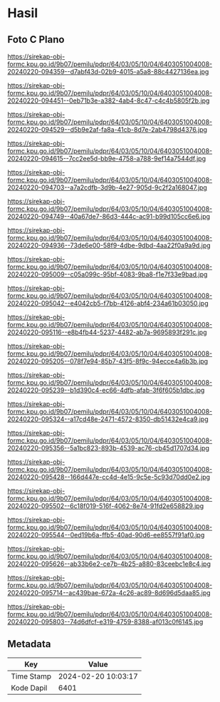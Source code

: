 # Hasil

## Foto C Plano

https://sirekap-obj-formc.kpu.go.id/9b07/pemilu/pdpr/64/03/05/10/04/6403051004008-20240220-094359--d7abf43d-02b9-4015-a5a8-88c4427136ea.jpg

https://sirekap-obj-formc.kpu.go.id/9b07/pemilu/pdpr/64/03/05/10/04/6403051004008-20240220-094451--0eb71b3e-a382-4ab4-8c47-c4c4b5805f2b.jpg

https://sirekap-obj-formc.kpu.go.id/9b07/pemilu/pdpr/64/03/05/10/04/6403051004008-20240220-094529--d5b9e2af-fa8a-41cb-8d7e-2ab4798d4376.jpg

https://sirekap-obj-formc.kpu.go.id/9b07/pemilu/pdpr/64/03/05/10/04/6403051004008-20240220-094615--7cc2ee5d-bb9e-4758-a788-9ef14a7544df.jpg

https://sirekap-obj-formc.kpu.go.id/9b07/pemilu/pdpr/64/03/05/10/04/6403051004008-20240220-094703--a7a2cdfb-3d9b-4e27-905d-9c2f2a168047.jpg

https://sirekap-obj-formc.kpu.go.id/9b07/pemilu/pdpr/64/03/05/10/04/6403051004008-20240220-094749--40a67de7-86d3-444c-ac91-b99d105cc6e6.jpg

https://sirekap-obj-formc.kpu.go.id/9b07/pemilu/pdpr/64/03/05/10/04/6403051004008-20240220-094936--73de6e00-58f9-4dbe-9dbd-4aa22f0a9a9d.jpg

https://sirekap-obj-formc.kpu.go.id/9b07/pemilu/pdpr/64/03/05/10/04/6403051004008-20240220-095009--c05a099c-95bf-4083-9ba8-f1e7f33e9bad.jpg

https://sirekap-obj-formc.kpu.go.id/9b07/pemilu/pdpr/64/03/05/10/04/6403051004008-20240220-095042--e4042cb5-f7bb-4126-abf4-234a61b03050.jpg

https://sirekap-obj-formc.kpu.go.id/9b07/pemilu/pdpr/64/03/05/10/04/6403051004008-20240220-095116--e8b4fb44-5237-4482-ab7a-9695893f291c.jpg

https://sirekap-obj-formc.kpu.go.id/9b07/pemilu/pdpr/64/03/05/10/04/6403051004008-20240220-095205--078f7e94-85b7-43f5-8f9c-94ecce4a6b3b.jpg

https://sirekap-obj-formc.kpu.go.id/9b07/pemilu/pdpr/64/03/05/10/04/6403051004008-20240220-095239--b1d390c4-ec66-4dfb-afab-3f6f605b1dbc.jpg

https://sirekap-obj-formc.kpu.go.id/9b07/pemilu/pdpr/64/03/05/10/04/6403051004008-20240220-095324--a17cd48e-2471-4572-8350-db51432e4ca9.jpg

https://sirekap-obj-formc.kpu.go.id/9b07/pemilu/pdpr/64/03/05/10/04/6403051004008-20240220-095356--5a1bc823-893b-4539-ac76-cb45d1707d34.jpg

https://sirekap-obj-formc.kpu.go.id/9b07/pemilu/pdpr/64/03/05/10/04/6403051004008-20240220-095428--166d447e-cc4d-4e15-9c5e-5c93d70dd0e2.jpg

https://sirekap-obj-formc.kpu.go.id/9b07/pemilu/pdpr/64/03/05/10/04/6403051004008-20240220-095502--6c18f019-516f-4062-8e74-91fd2e658829.jpg

https://sirekap-obj-formc.kpu.go.id/9b07/pemilu/pdpr/64/03/05/10/04/6403051004008-20240220-095544--0ed19b6a-ffb5-40ad-90d6-ee8557f91af0.jpg

https://sirekap-obj-formc.kpu.go.id/9b07/pemilu/pdpr/64/03/05/10/04/6403051004008-20240220-095626--ab33b6e2-ce7b-4b25-a880-83ceebc1e8c4.jpg

https://sirekap-obj-formc.kpu.go.id/9b07/pemilu/pdpr/64/03/05/10/04/6403051004008-20240220-095714--ac439bae-672a-4c26-ac89-8d696d5daa85.jpg

https://sirekap-obj-formc.kpu.go.id/9b07/pemilu/pdpr/64/03/05/10/04/6403051004008-20240220-095803--74d6dfcf-e319-4759-8388-af013c0f6145.jpg


## Metadata

| Key        | Value               |
| ---------- | ------------------- |
| Time Stamp | 2024-02-20 10:03:17 |
| Kode Dapil | 6401                |



